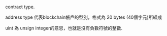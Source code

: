 contract type. 

address type 代表blockchain帳戶的型別，格式為 20 bytes (40個字元)所組成

uint 為 unsign integer的意思，也就是沒有負數符號的整數. 

